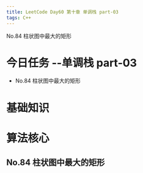 ```yaml
---
title: LeetCode Day60 第十章 单调栈 part-03
tags: C++
---
```

No.84 柱状图中最大的矩形
<!--more-->

# 今日任务 --单调栈 part-03
- No.84 柱状图中最大的矩形

# 基础知识

# 算法核心
## No.84 柱状图中最大的矩形